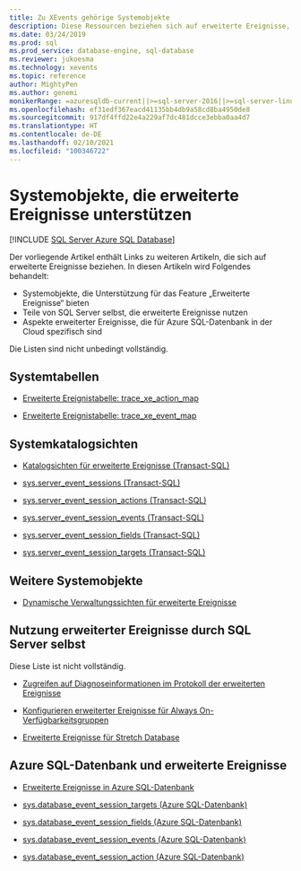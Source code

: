 ```yaml
---
title: Zu XEvents gehörige Systemobjekte
description: Diese Ressourcen beziehen sich auf erweiterte Ereignisse, einschließlich der Unterstützung durch Systemobjekte, der Verwendung durch SQL Server und spezifische Aspekte von Azure SQL-Datenbank.
ms.date: 03/24/2019
ms.prod: sql
ms.prod_service: database-engine, sql-database
ms.reviewer: jukoesma
ms.technology: xevents
ms.topic: reference
author: MightyPen
ms.author: genemi
monikerRange: =azuresqldb-current||>=sql-server-2016||>=sql-server-linux-2017||=azuresqldb-mi-current
ms.openlocfilehash: ef31edf367eacd41135bb4db9a58cd8ba4950de8
ms.sourcegitcommit: 917df4ffd22e4a229af7dc481dcce3ebba0aa4d7
ms.translationtype: HT
ms.contentlocale: de-DE
ms.lasthandoff: 02/10/2021
ms.locfileid: "100346722"
---
```

# <a name="system-objects-that-support-extended-events"></a>Systemobjekte, die erweiterte Ereignisse unterstützen

[!INCLUDE [SQL Server Azure SQL Database](../../includes/applies-to-version/sql-asdb.md)]

Der vorliegende Artikel enthält Links zu weiteren Artikeln, die sich auf erweiterte Ereignisse beziehen. In diesen Artikeln wird Folgendes behandelt:

- Systemobjekte, die Unterstützung für das Feature „Erweiterte Ereignisse“ bieten
- Teile von SQL Server selbst, die erweiterte Ereignisse nutzen
- Aspekte erweiterter Ereignisse, die für Azure SQL-Datenbank in der Cloud spezifisch sind

Die Listen sind nicht unbedingt vollständig.

## <a name="system-tables"></a>Systemtabellen

- [Erweiterte Ereignistabelle: trace_xe_action_map](../system-tables/extended-events-tables-trace-xe-action-map.md)

- [Erweiterte Ereignistabelle: trace_xe_event_map](../system-tables/extended-events-tables-trace-xe-event-map.md)

## <a name="system-catalog-views"></a>Systemkatalogsichten

- [Katalogsichten für erweiterte Ereignisse (Transact-SQL)](../system-catalog-views/extended-events-catalog-views-transact-sql.md)

- [sys.server_event_sessions (Transact-SQL)](../system-catalog-views/sys-server-event-sessions-transact-sql.md)

- [sys.server_event_session_actions (Transact-SQL)](../system-catalog-views/sys-server-event-session-actions-transact-sql.md)

- [sys.server_event_session_events (Transact-SQL)](../system-catalog-views/sys-server-event-session-events-transact-sql.md)

- [sys.server_event_session_fields (Transact-SQL)](../system-catalog-views/sys-server-event-session-fields-transact-sql.md)

- [sys.server_event_session_targets (Transact-SQL)](../system-catalog-views/sys-server-event-session-targets-transact-sql.md)

## <a name="other-system-objects"></a>Weitere Systemobjekte

- [Dynamische Verwaltungssichten für erweiterte Ereignisse](../system-dynamic-management-views/extended-events-dynamic-management-views.md)

## <a name="uses-of-extended-events-by-sql-server-itself"></a>Nutzung erweiterter Ereignisse durch SQL Server selbst

Diese Liste ist nicht vollständig.

- [Zugreifen auf Diagnoseinformationen im Protokoll der erweiterten Ereignisse](../native-client/features/accessing-diagnostic-information-in-the-extended-events-log.md)

- [Konfigurieren erweiterter Ereignisse für Always On-Verfügbarkeitsgruppen](../../database-engine/availability-groups/windows/always-on-extended-events.md)

- [Erweiterte Ereignisse für Stretch Database](../../sql-server/stretch-database/extended-events-for-stretch-database.md)

## <a name="azure-sql-database-and-extended-events"></a>Azure SQL-Datenbank und erweiterte Ereignisse

- [Erweiterte Ereignisse in Azure SQL-Datenbank](/azure/sql-database/sql-database-xevent-db-diff-from-svr)

- [sys.database_event_session_targets (Azure SQL-Datenbank)](../system-catalog-views/sys-database-event-session-targets-azure-sql-database.md)

- [sys.database_event_session_fields (Azure SQL-Datenbank)](../system-catalog-views/sys-database-event-session-fields-azure-sql-database.md)

- [sys.database_event_session_events (Azure SQL-Datenbank)](../system-catalog-views/sys-database-event-session-events-azure-sql-database.md)

- [sys.database_event_session_action (Azure SQL-Datenbank)](../system-catalog-views/sys-database-event-session-actions-azure-sql-database.md)
